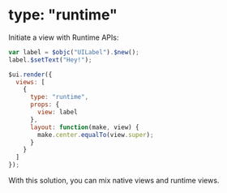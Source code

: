 # type: "runtime"

Initiate a view with Runtime APIs:

```js
var label = $objc("UILabel").$new();
label.$setText("Hey!");

$ui.render({
  views: [
    {
      type: "runtime",
      props: {
        view: label
      },
      layout: function(make, view) {
        make.center.equalTo(view.super);
      }
    }
  ]
});
```

With this solution, you can mix native views and runtime views.